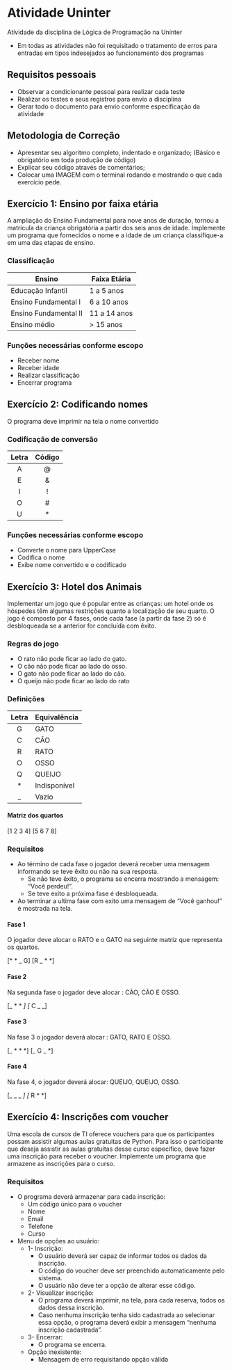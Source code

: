# Atividade Uninter

Atividade da disciplina de Lógica de Programação na Uninter
- Em todas as atividades não foi requisitado o tratamento de erros para entradas em tipos indesejados ao funcionamento dos programas


## Requisitos pessoais

 - Observar a condicionante pessoal para realizar cada teste
 - Realizar os testes e seus registros para envio a disciplina
 - Gerar todo o documento para envio conforme especificação da atividade

## Metodologia de Correção

- Apresentar seu algoritmo completo, indentado e organizado; (Básico e obrigatório em toda produção de código)
- Explicar seu código através de comentários;
- Colocar uma IMAGEM com o terminal rodando e mostrando o que cada exercício pede.

## Exercício 1: Ensino por faixa etária

A ampliação do Ensino Fundamental para nove anos de duração, tornou a matrícula da criança obrigatória a partir dos seis anos de idade. Implemente um programa que fornecidos
o nome e a idade de um criança classifique-a em uma das etapas de ensino.

### Classificação

| Ensino                | Faixa Etária |
| --------------------- | ------------ |
| Educação Infantil     | 1 a 5 anos   |
| Ensino Fundamental I  | 6 a 10 anos  |
| Ensino Fundamental II | 11 a 14 anos |
| Ensino médio          | > 15 anos    |

### Funções necessárias conforme escopo

- Receber nome
- Receber idade
- Realizar classificação
- Encerrar programa


## Exercício 2: Codificando nomes

O programa deve imprimir na tela o nome convertido

### Codificação de conversão

| Letra | Código |
| :---: | :----: |
|   A   |   @    |
|   E   |   &    |
|   I   |   !    |
|   O   |   #    |
|   U   |   *    |

### Funções necessárias conforme escopo
- Converte o nome para UpperCase
- Codifica o nome
- Exibe nome convertido e o codificado

## Exercício 3: Hotel dos Animais

Implementar um jogo que é popular entre as crianças: um hotel onde os hóspedes têm algumas restrições quanto a localização de seu quarto.
O jogo é composto por 4 fases, onde cada fase (a partir da fase 2) só é desbloqueada se a anterior for concluída com êxito.

### Regras do jogo
- O rato não pode ficar ao lado do gato.
- O cão não pode ficar ao lado do osso.
- O gato não pode ficar ao lado do cão.
- O queijo não pode ficar ao lado do rato

### Definições

| Letra | Equivalência |
| :---: | ------------ |
|   G   | GATO         |
|   C   | CÃO          |
|   R   | RATO         |
|   O   | OSSO         |
|   Q   | QUEIJO       |
|   *   | Indisponível |
|   _   | Vazio        |

#### Matriz dos quartos

[1 2 3 4]
[5 6 7 8]


### Requisitos

 - Ao término de cada fase o jogador deverá receber uma mensagem informando se teve êxito ou não na sua resposta.
   - Se não teve êxito, o programa se encerra mostrando a mensagem: “Você perdeu!”.
   - Se teve exito a próxima fase é desbloqueada.
 - Ao terminar a ultima fase com exito uma mensagem de “Você ganhou!” é mostrada na tela.

#### Fase 1

O jogador deve alocar o RATO e o GATO na seguinte matriz que representa os
quartos.

[* * _ G]
[R _ * *]

#### Fase 2

Na segunda fase o jogador deve alocar : CÃO, CÃO E OSSO.

[_ * * *]
[* C _ _]

#### Fase 3

Na fase 3 o jogador deverá alocar : GATO, RATO E OSSO.

[_ * * *]
[_ G _ *]

#### Fase 4

Na fase 4, o jogador deverá alocar: QUEIJO, QUEIJO, OSSO.

[_ _ _ *]
[* R * *]

## Exercício 4: Inscrições com voucher

Uma escola de cursos de TI oferece vouchers para que os participantes possam assistir algumas aulas gratuitas de Python. Para isso o participante que deseja assistir as aulas gratuitas desse curso específico, deve fazer uma inscrição para receber o voucher.
Implemente um programa que armazene as inscrições para o curso.

### Requisitos

- O programa deverá armazenar para cada inscrição:
  - Um código único para o voucher
  - Nome
  - Email
  - Telefone
  - Curso
- Menu de opções ao usuário:
  - 1- Inscrição:
    - O usuário deverá ser capaz de informar todos os dados da inscrição.
    - O código do voucher deve ser preenchido automaticamente pelo sistema.
    - O usuário não deve ter a opção de alterar esse código.
  - 2- Visualizar inscrição:
    - O programa deverá imprimir, na tela, para cada reserva, todos os dados dessa inscrição.
    - Caso nenhuma inscrição tenha sido cadastrada ao selecionar essa opção, o programa deverá exibir a mensagem “nenhuma inscrição cadastrada”.
  - 3- Encerrar:
    - O programa se encerra.
  - Opção inexistente:
    - Mensagem de erro requisitando opção válida